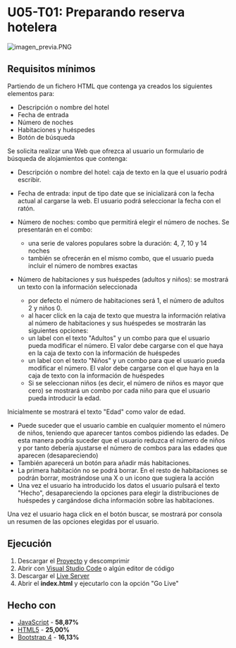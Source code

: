 # U05-T01: Preparando reserva hotelera

![imagen_previa.PNG](https://github.com/Ayoamaro/reservahotelera.github.io/blob/master/img/imagen_previa.PNG?raw=true)

## Requisitos mínimos
Partiendo de un fichero HTML que contenga ya creados los siguientes elementos para:
* Descripción o nombre del hotel
* Fecha de entrada
* Número de noches
* Habitaciones y huéspedes
* Botón de búsqueda

Se solicita realizar una Web que ofrezca al usuario un formulario de búsqueda de alojamientos que contenga:
* Descripción o nombre del hotel: caja de texto en la que el usuario podrá escribir.
* Fecha de entrada: input de tipo date que se inicializará con la fecha actual al cargarse la web. El usuario podrá seleccionar la fecha con el ratón.
* Número de noches: combo que permitirá elegir el número de noches. Se presentarán en el combo:
    * una serie de valores populares sobre la duración: 4, 7, 10 y 14 noches
    * también se ofrecerán en el mismo combo, que el usuario pueda incluir el número de nombres exactas

* Número de habitaciones y sus huéspedes (adultos y niños): se mostrará un texto con la información seleccionada
    * por defecto el número de habitaciones será 1, el número de adultos 2 y niños 0.
    * al hacer click en la caja de texto que muestra la información relativa al número de habitaciones y sus huéspedes se mostrarán las siguientes opciones:
     * un label con el texto "Adultos" y un combo para que el usuario pueda modificar el número. El valor debe cargarse con el que haya en la caja de texto con la información de huéspedes
     * un label con el texto "Niños" y un combo para que el usuario pueda modificar el número. El valor debe cargarse con el que haya en la caja de texto con la información de huéspedes
     * Si se seleccionan niños (es decir, el número de niños es mayor que cero) se mostrará un combo por cada niño para que el usuario pueda introducir la edad.

Inicialmente se mostrará el texto "Edad" como valor de edad.
   * Puede suceder que el usuario cambie en cualquier momento el número de niños, teniendo que aparecer tantos combos pidiendo las edades. De esta manera podría suceder que el usuario reduzca el número de niños y por tanto debería ajustarse el número de combos para las edades que aparecen (desapareciendo)
   * También aparecerá un botón para añadir más habitaciones.
   * La primera habitación no se podrá borrar. En el resto de habitaciones se podrán borrar, mostrándose una X o un icono que sugiera la acción
   * Una vez el usuario ha introducido los datos el usuario pulsará el texto "Hecho", desapareciendo la opciones para elegir la distribuciones de huéspedes y cargándose dicha información sobre las habitaciones.

Una vez el usuario haga click en el botón buscar, se mostrará por consola un resumen de las opciones elegidas por el usuario.

## Ejecución
1. Descargar el [Proyecto](https://bit.ly/2TDhchl) y descomprimir
2. Abrir con [Visual Studio Code](https://code.visualstudio.com) o algún editor de código
3. Descargar el [Live Server](https://bit.ly/3elOzNx)
3. Abrir el **index.html** y ejecutarlo con la opción "Go Live"

## Hecho con
* [JavaScript](https://developer.mozilla.org/es/docs/Web/JavaScript) - **58,87‬%**
* [HTML5](https://developer.mozilla.org/es/docs/HTML/HTML5) - **25,00%**
* [Bootstrap 4](https://getbootstrap.com) - **16,13%**
